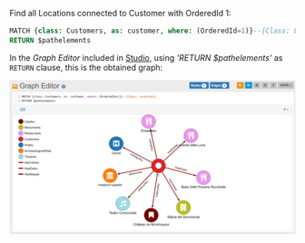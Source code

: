 Find all Locations connected to Customer with OrderedId 1:

```sql
MATCH {class: Customers, as: customer, where: (OrderedId=1)}--{Class: Locations} 
RETURN $pathelements
```

In the _Graph Editor_ included in [Studio](../../../studio/README.md), using _'RETURN $pathelements'_ as `RETURN` clause, this is the obtained graph:

![](../../../images/demo-dbs/social-travel-agency/query_38_graph.png)
